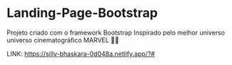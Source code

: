 # Landing-Page-Bootstrap
Projeto criado com o framework Bootstrap
Inspirado pelo melhor universo universo cinematográfico MARVEL 🤩🤩

LINK: https://silly-bhaskara-0d048a.netlify.app/?#
